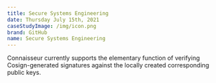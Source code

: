 ```yaml
---
title: Secure Systems Engineering
date: Thursday July 15th, 2021
caseStudyImage: /img/icon.png
brand: GitHub
name: Secure Systems Engineering
---
```

Connaisseur currently supports the elementary function of verifying Cosign-generated signatures against the locally created corresponding public keys.